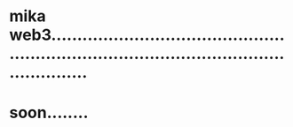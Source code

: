 # mika web3.................................................................................................................
# soon........
